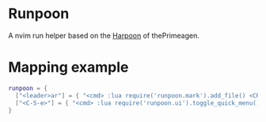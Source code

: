 # Runpoon

A nvim run helper based on the [Harpoon](https://github.com/ThePrimeagen/harpoon) of thePrimeagen.

# Mapping example

```lua
runpoon = {
  ["<leader>ar"] = { "<cmd> :lua require('runpoon.mark').add_file() <CR>", "add runpoon" },
  ["<C-S-e>"] = { "<cmd> :lua require('runpoon.ui').toggle_quick_menu() <CR>", "runpoon ui" },
}
```
